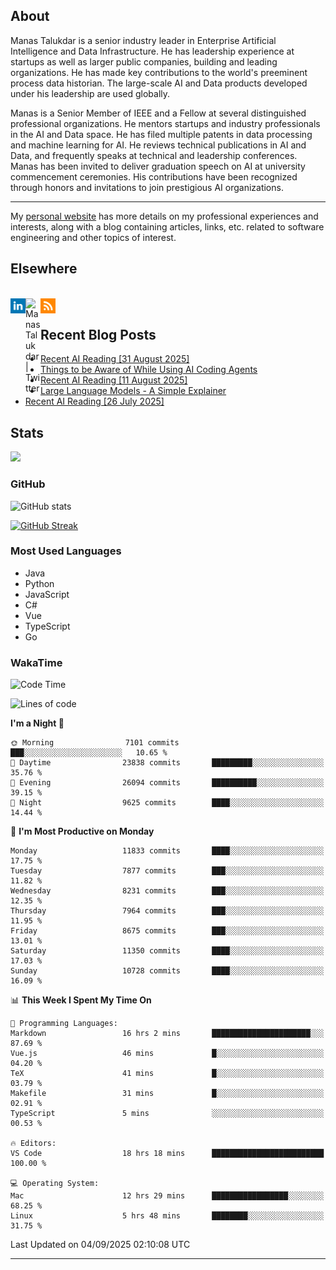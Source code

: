 ## About

Manas Talukdar is a senior industry leader in Enterprise Artificial Intelligence and Data Infrastructure. He has leadership experience at startups as well as larger public companies, building and leading organizations. He has made key contributions to the world's preeminent process data historian. The large-scale AI and Data products developed under his leadership are used globally.

Manas is a Senior Member of IEEE and a Fellow at several distinguished professional organizations. He mentors startups and industry professionals in the AI and Data space. He has filed multiple patents in data processing and machine learning for AI. He reviews technical publications in AI and Data, and frequently speaks at technical and leadership conferences. Manas has been invited to deliver graduation speech on AI at university commencement ceremonies. His contributions have been recognized through honors and invitations to join prestigious AI organizations.

---

My [personal website](https://manastalukdar.github.io/) has more details on my professional experiences and interests, along with a blog containing articles, links, etc. related to software engineering and other topics of interest.

## Elsewhere

</br>

<a href="https://www.linkedin.com/in/manastalukdar" target="_blank">
  <img align="left" alt="Manas Talukdar | Linkedin" width="24px" src="https://raw.githubusercontent.com/edent/SuperTinyIcons/master/images/svg/linkedin.svg" />
</a>
<a href="https://www.twitter.com/manastalukdar" target="_blank">
  <img align="left" alt="Manas Talukdar | Twitter" width="24px" src="https://github.com/TheDudeThatCode/TheDudeThatCode/blob/master/Assets/Twitter.svg" />
</a>
<a href="https://manastalukdar.github.io/" target="_blank">
  <img align="left" alt="Manas Talukdar | Website" width="24px" src="https://github.com/edent/SuperTinyIcons/blob/master/images/svg/rss.svg" />
</a>

</br>

## Recent Blog Posts

<!-- BLOG:START -->
- [Recent AI Reading [31 August 2025]](https://manastalukdar.github.io/blog/2025/08/31/recent-ai-reading-31-august-2025/)
- [Things to be Aware of While Using AI Coding Agents](https://manastalukdar.github.io/blog/2025/08/27/things-to-be-aware-of-ai-coding-agents/)
- [Recent AI Reading [11 August 2025]](https://manastalukdar.github.io/blog/2025/08/11/recent-ai-reading-11-august-2025/)
- [Large Language Models - A Simple Explainer](https://manastalukdar.github.io/blog/2025/08/08/large-language-models-simple-explainer/)
- [Recent AI Reading [26 July 2025]](https://manastalukdar.github.io/blog/2025/07/26/recent-ai-reading-26-july-2025/)
<!-- BLOG:END -->

## Stats

![](https://komarev.com/ghpvc/?username=manastalukdar)

### GitHub

![GitHub stats](https://github-readme-stats.vercel.app/api?username=manastalukdar&show_icons=true&hide_border=true&hide_rank=true&hide_title=true&icon_color=79ff97&text_color=cecac3&bg_color=4d4b4b)

[![GitHub Streak](https://streak-stats.demolab.com?user=manastalukdar&hide_border=true&border_radius=4&date_format=M%20j%5B%2C%20Y%5D&background=4D4B4B)](https://git.io/streak-stats)

### Most Used Languages

- Java
- Python
- JavaScript
- C#
- Vue
- TypeScript
- Go

<!--
![Top Langs](https://github-readme-stats.vercel.app/api/top-langs/?username=manastalukdar&layout=compact&hide_border=true&hide_title=true&icon_color=79ff97&text_color=cecac3&bg_color=4d4b4b)
-->

### WakaTime

<!--START_SECTION:waka-->
![Code Time](http://img.shields.io/badge/Code%20Time-5%2C954%20hrs%2029%20mins-blue)

![Lines of code](https://img.shields.io/badge/From%20Hello%20World%20I%27ve%20Written-24.8%20million%20lines%20of%20code-blue)

**I'm a Night 🦉** 

```text
🌞 Morning                7101 commits        ███░░░░░░░░░░░░░░░░░░░░░░   10.65 % 
🌆 Daytime                23838 commits       █████████░░░░░░░░░░░░░░░░   35.76 % 
🌃 Evening                26094 commits       ██████████░░░░░░░░░░░░░░░   39.15 % 
🌙 Night                  9625 commits        ████░░░░░░░░░░░░░░░░░░░░░   14.44 % 
```
📅 **I'm Most Productive on Monday** 

```text
Monday                   11833 commits       ████░░░░░░░░░░░░░░░░░░░░░   17.75 % 
Tuesday                  7877 commits        ███░░░░░░░░░░░░░░░░░░░░░░   11.82 % 
Wednesday                8231 commits        ███░░░░░░░░░░░░░░░░░░░░░░   12.35 % 
Thursday                 7964 commits        ███░░░░░░░░░░░░░░░░░░░░░░   11.95 % 
Friday                   8675 commits        ███░░░░░░░░░░░░░░░░░░░░░░   13.01 % 
Saturday                 11350 commits       ████░░░░░░░░░░░░░░░░░░░░░   17.03 % 
Sunday                   10728 commits       ████░░░░░░░░░░░░░░░░░░░░░   16.09 % 
```


📊 **This Week I Spent My Time On** 

```text
💬 Programming Languages: 
Markdown                 16 hrs 2 mins       ██████████████████████░░░   87.69 % 
Vue.js                   46 mins             █░░░░░░░░░░░░░░░░░░░░░░░░   04.20 % 
TeX                      41 mins             █░░░░░░░░░░░░░░░░░░░░░░░░   03.79 % 
Makefile                 31 mins             █░░░░░░░░░░░░░░░░░░░░░░░░   02.91 % 
TypeScript               5 mins              ░░░░░░░░░░░░░░░░░░░░░░░░░   00.53 % 

🔥 Editors: 
VS Code                  18 hrs 18 mins      █████████████████████████   100.00 % 

💻 Operating System: 
Mac                      12 hrs 29 mins      █████████████████░░░░░░░░   68.25 % 
Linux                    5 hrs 48 mins       ████████░░░░░░░░░░░░░░░░░   31.75 % 
```


 Last Updated on 04/09/2025 02:10:08 UTC
<!--END_SECTION:waka-->

---

<!--

**manastalukdar/manastalukdar** is a ✨ _special_ ✨ repository because its `README.md` (this file) appears on your GitHub profile.

Here are some ideas to get you started:

- 🔭 I’m currently working on ...
- 🌱 I’m currently learning ...
- 👯 I’m looking to collaborate on ...
- 🤔 I’m looking for help with ...
- 💬 Ask me about ...
- 📫 How to reach me: ...
- 😄 Pronouns: ...
- ⚡ Fun fact: ...
-->
